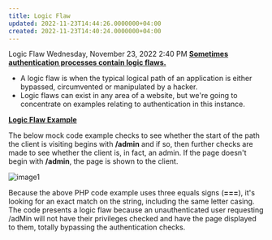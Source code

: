 ```yaml
---
title: Logic Flaw
updated: 2022-11-23T14:44:26.0000000+04:00
created: 2022-11-23T14:40:24.0000000+04:00
---
```


Logic Flaw
Wednesday, November 23, 2022
2:40 PM
**<u>Sometimes authentication processes contain logic flaws.</u>**

- A logic flaw is when the typical logical path of an application is either bypassed, circumvented or manipulated by a hacker.
- Logic flaws can exist in any area of a website, but we're going to concentrate on examples relating to authentication in this instance.

**<u>Logic Flaw Example</u>**

The below mock code example checks to see whether the start of the path the client is visiting begins with **/admin** and if so, then further checks are made to see whether the client is, in fact, an admin. If the page doesn't begin with **/admin**, the page is shown to the client.

![image1](image1-169.png)

Because the above PHP code example uses three equals signs (**===**), it's looking for an exact match on the string, including the same letter casing. The code presents a logic flaw because an unauthenticated user requesting /adMin will not have their privileges checked and have the page displayed to them, totally bypassing the authentication checks.
